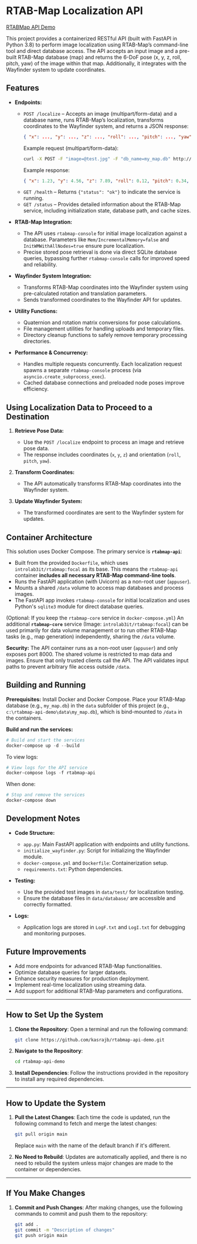 # RTAB-Map Localization API

[RTABMap API Demo](https://github.com/kasrajb/rtabmap-api-demo)

This project provides a containerized RESTful API (built with FastAPI in Python 3.8) to perform image localization using RTAB-Map’s command-line tool and direct database access. The API accepts an input image and a pre-built RTAB-Map database (map) and returns the 6-DoF pose (x, y, z, roll, pitch, yaw) of the image within that map. Additionally, it integrates with the Wayfinder system to update coordinates.

## Features

- **Endpoints:**
  - `POST /localize` – Accepts an image (multipart/form-data) and a database name, runs RTAB-Map’s localization, transforms coordinates to the Wayfinder system, and returns a JSON response:
    ```json
    { "x": ..., "y": ..., "z": ..., "roll": ..., "pitch": ..., "yaw": ..., "map_id": ..., "pic_id": ..., "elapsed_ms": ..., "wayfinder_update": ... }
    ```
    Example request (multipart/form-data):
    ```bash
    curl -X POST -F "image=@test.jpg" -F "db_name=my_map.db" http://localhost:8000/localize
    ```
    Example response:
    ```json
    { "x": 1.23, "y": 4.56, "z": 7.89, "roll": 0.12, "pitch": 0.34, "yaw": 0.56, "map_id": 42, "pic_id": 101, "elapsed_ms": 1234, "wayfinder_update": { "status": "success" } }
    ```
  - `GET /health` – Returns `{"status": "ok"}` to indicate the service is running.
  - `GET /status` – Provides detailed information about the RTAB-Map service, including initialization state, database path, and cache sizes.

- **RTAB-Map Integration:**
  - The API uses `rtabmap-console` for initial image localization against a database. Parameters like `Mem/IncrementalMemory=false` and `InitWMWithAllNodes=true` ensure pure localization.
  - Precise stored pose retrieval is done via direct SQLite database queries, bypassing further `rtabmap-console` calls for improved speed and reliability.

- **Wayfinder System Integration:**
  - Transforms RTAB-Map coordinates into the Wayfinder system using pre-calculated rotation and translation parameters.
  - Sends transformed coordinates to the Wayfinder API for updates.

- **Utility Functions:**
  - Quaternion and rotation matrix conversions for pose calculations.
  - File management utilities for handling uploads and temporary files.
  - Directory cleanup functions to safely remove temporary processing directories.

- **Performance & Concurrency:**
  - Handles multiple requests concurrently. Each localization request spawns a separate `rtabmap-console` process (via `asyncio.create_subprocess_exec`).
  - Cached database connections and preloaded node poses improve efficiency.

## Using Localization Data to Proceed to a Destination

1. **Retrieve Pose Data:**
   - Use the `POST /localize` endpoint to process an image and retrieve pose data.
   - The response includes coordinates (`x`, `y`, `z`) and orientation (`roll`, `pitch`, `yaw`).

2. **Transform Coordinates:**
   - The API automatically transforms RTAB-Map coordinates into the Wayfinder system.

3. **Update Wayfinder System:**
   - The transformed coordinates are sent to the Wayfinder system for updates.

## Container Architecture

This solution uses Docker Compose.
The primary service is **`rtabmap-api`**:
- Built from the provided `Dockerfile`, which uses `introlab3it/rtabmap:focal` as its base. This means the `rtabmap-api` container **includes all necessary RTAB-Map command-line tools**.
- Runs the FastAPI application (with Uvicorn) as a non-root user (`appuser`).
- Mounts a shared `/data` volume to access map databases and process images.
- The FastAPI app invokes `rtabmap-console` for initial localization and uses Python's `sqlite3` module for direct database queries.

(Optional: If you keep the `rtabmap-core` service in `docker-compose.yml`)
An additional **`rtabmap-core`** service (Image: `introlab3it/rtabmap:focal`) can be used primarily for data volume management or to run other RTAB-Map tasks (e.g., map generation) independently, sharing the `/data` volume.

**Security:** The API container runs as a non-root user (`appuser`) and only exposes port 8000. The shared volume is restricted to map data and images. Ensure that only trusted clients call the API. The API validates input paths to prevent arbitrary file access outside `/data`.

## Building and Running

**Prerequisites:** Install Docker and Docker Compose. Place your RTAB-Map database (e.g., `my_map.db`) in the `data` subfolder of this project (e.g., `c:\rtabmap-api-demo\data\my_map.db`), which is bind-mounted to `/data` in the containers.

**Build and run the services:**
```powershell
# Build and start the services
docker-compose up -d --build
```
To view logs:
```powershell
# View logs for the API service
docker-compose logs -f rtabmap-api
```
When done:
```powershell
# Stop and remove the services
docker-compose down
```

## Development Notes

- **Code Structure:**
  - `app.py`: Main FastAPI application with endpoints and utility functions.
  - `initialize_wayfinder.py`: Script for initializing the Wayfinder module.
  - `docker-compose.yml` and `Dockerfile`: Containerization setup.
  - `requirements.txt`: Python dependencies.

- **Testing:**
  - Use the provided test images in `data/test/` for localization testing.
  - Ensure the database files in `data/database/` are accessible and correctly formatted.

- **Logs:**
  - Application logs are stored in `LogF.txt` and `LogI.txt` for debugging and monitoring purposes.

## Future Improvements

- Add more endpoints for advanced RTAB-Map functionalities.
- Optimize database queries for larger datasets.
- Enhance security measures for production deployment.
- Implement real-time localization using streaming data.
- Add support for additional RTAB-Map parameters and configurations.

---

## How to Set Up the System

1. **Clone the Repository**:
   Open a terminal and run the following command:
   ```bash
   git clone https://github.com/kasrajb/rtabmap-api-demo.git
   ```

2. **Navigate to the Repository**:
   ```bash
   cd rtabmap-api-demo
   ```

3. **Install Dependencies**:
   Follow the instructions provided in the repository to install any required dependencies.

---

## How to Update the System

1. **Pull the Latest Changes**:
   Each time the code is updated, run the following command to fetch and merge the latest changes:
   ```bash
   git pull origin main
   ```
   Replace `main` with the name of the default branch if it's different.

2. **No Need to Rebuild**:
   Updates are automatically applied, and there is no need to rebuild the system unless major changes are made to the container or dependencies.

---

## If You Make Changes

1. **Commit and Push Changes**:
   After making changes, use the following commands to commit and push them to the repository:
   ```bash
   git add .
   git commit -m "Description of changes"
   git push origin main
   ```

